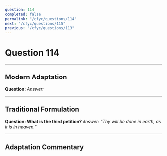 ```yaml
---
question: 114
completed: false
permalink: "/cfyc/questions/114"
next: "/cfyc/questions/115"
previous: "/cfyc/questions/113"
---
```

# Question 114
---
## Modern Adaptation
<strong>
    Question:
</strong>

<em>
    Answer:
</em>

---
## Traditional Formulation
<strong>
    Question: What is the third petition?
</strong>

<em>
    Answer: “Thy will be done in earth, as it is in heaven.”
</em>

---
## Adaptation Commentary

